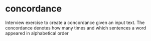 # concordance
Interview exercise to create a concordance given an input text. The concordance denotes how many times and which sentences a word appeared in alphabetical order

